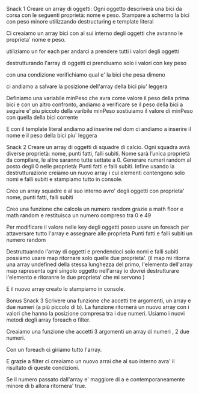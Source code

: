 Snack 1
Creare un array di oggetti:
Ogni oggetto descriverà una bici da corsa con le seguenti proprietà: nome e peso.
Stampare a schermo la bici con peso minore utilizzando destructuring e template literal

Ci creaiamo un array bici con al sui interno degli oggetti che avranno le proprieta' nome e peso.

utiliziamo un for each per andarci a prendere tutti i valori degli oggetti

destrutturando l'array di oggetti ci prendiuamo solo i valori con key peso

con una condizione verifichiamo qual e' la bici che pesa dimeno

ci andiamo a salvare la posizione dell'array della bici piu' leggera

Definiamo una variabile minPeso che avra come valore il peso della prima bici e con un altro confronto, andiamo a verificare se il peso della bici a seguire e' piu piccolo della varibile minPeso sostiuiamo il valore di minPeso con quella della bici corrente

E con il template literal andiamo ad inserire nel dom ci andiamo a inserire il nome e il peso della bici piu' leggera

Snack 2
Creare un array di oggetti di squadre di calcio. Ogni squadra avrà diverse proprietà: nome, punti fatti, falli subiti.
Nome sarà l’unica proprietà da compilare, le altre saranno tutte settate a 0.
Generare numeri random al posto degli 0 nelle proprietà: Punti fatti e falli subiti.
Infine usando la destrutturazione creiamo un nuovo array i cui elementi contengono solo nomi e falli subiti e stampiamo tutto in console.

Creo un array squadre e al suo interno avro' degli oggetti con proprieta' nome, punti fatti, falli subiti

Creo una funzione che calcola un numero random grazie a math floor e math random e restituisca un numero compreso tra 0 e 49

Per modificare il valore nelle key degli oggetti posso usare un foreach per attaversare tutto l'array e assegnare alle proprieta Punti fatti e falli subiti un numero random

Destruttuarndo l'array di oggetti e prendendoci solo nomi e falli subiti possiamo usare map ritornare solo quelle due proprieta'.
(il map mi ritorna una array undefined della stessa lunghezza del primo, l'elemento dell'array map rapresenta ogni singolo oggetto nell'array io dovrei destrutturare l'elemento e ritoranre le due proprieta' che mi servono )

E il nuovo array creato lo stampiamo in console.

Bonus Snack 3
Scrivere una funzione che accetti tre argomenti, un array e due numeri (a più piccolo di b).
La funzione ritornerà un nuovo array con i valori che hanno la posizione compresa tra i due numeri.
Usiamo i nuovi metodi degli array foreach o filter.

Creaiamo una funzione che accetti 3 argomenti un array di numeri , 2 due numeri.

Con un foreach ci giriamo tutto l'array.

E grazie a filter ci creaiamo un nuovo arrai che al suo interno avra' il risultato di queste condizioni.

Se il numero passato dall'array e' maggiore di a e contemporaneamente minore di b allora ritornera' true.
